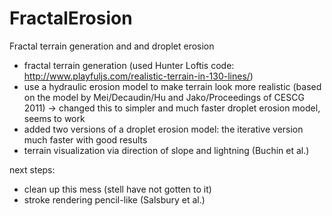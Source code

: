 # FractalErosion
Fractal terrain generation and and droplet erosion

- fractal terrain generation (used Hunter Loftis code: http://www.playfuljs.com/realistic-terrain-in-130-lines/)
- use a hydraulic erosion model to make terrain look more realistic (based on the model by Mei/Decaudin/Hu and Jako/Proceedings of CESCG 2011) -> changed this to simpler and much faster droplet erosion model, seems to work
- added two versions of a droplet erosion model: the iterative version much faster with good results
- terrain visualization via direction of slope and lightning (Buchin et al.)

next steps:
- clean up this mess (stell have not gotten to it)
- stroke rendering pencil-like (Salsbury et al.)

